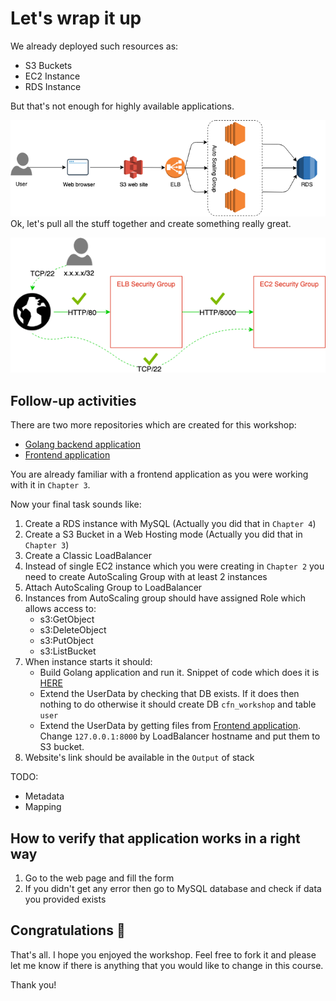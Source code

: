 # Let's wrap it up
We already deployed such resources as:
- S3 Buckets
- EC2 Instance
- RDS Instance

But that's not enough for highly available applications.

![CFN Workshop Infrastructure](.img/infrastructure-overview.png)
Ok, let's pull all the stuff together and create something really great.

![Security Groups Schema](.img/security-groups-schema.png)
## Follow-up activities
There are two more repositories which are created for this workshop:
- [Golang backend application](https://github.com/99stealth/cfn-workshop-backend)
- [Frontend application](https://github.com/99stealth/cfn-workshop-frontend)

You are already familiar with a frontend application as you were working with it in `Chapter 3`.

Now your final task sounds like:
1. Create a RDS instance with MySQL (Actually you did that in `Chapter 4`)
2. Create a S3 Bucket in a Web Hosting mode (Actually you did that in `Chapter 3`)
3. Create a Classic LoadBalancer
4. Instead of single EC2 instance which you were creating in `Chapter 2` you need to create AutoScaling Group with at least 2 instances
5. Attach AutoScaling Group to LoadBalancer
6. Instances from AutoScaling group should have assigned Role which allows access to:
   - s3:GetObject
   - s3:DeleteObject
   - s3:PutObject
   - s3:ListBucket
7. When instance starts it should:
   -  Build Golang application and run it. Snippet of code which does it is [HERE](UserData.sh)   
   - Extend the UserData by checking that DB exists. If it does then nothing to do otherwise it should create DB `cfn_workshop` and table `user`
   - Extend the UserData by getting files from [Frontend application](https://github.com/99stealth/cfn-workshop-frontend). Change `127.0.0.1:8000` by LoadBalancer hostname and put them to S3 bucket.
8. Website's link should be available in the `Output` of stack

TODO:
- Metadata
- Mapping

## How to verify that application works in a right way
1. Go to the web page and fill the form
2. If you didn't get any error then go to MySQL database and check if data you provided exists

## Congratulations :tada:
That's all. I hope you enjoyed the workshop. Feel free to fork it and please let me know if there is anything that you would like to change in this course.

Thank you!